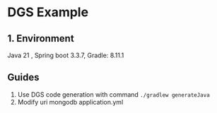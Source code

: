 # DGS Example

## 1. Environment
Java 21 , Spring boot 3.3.7,   Gradle: 8.11.1


## Guides
1. Use DGS code generation with command
    `./gradlew generateJava`  
2. Modify uri mongodb application.yml




